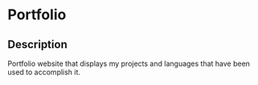 # Portfolio

## Description 

Portfolio website that displays my projects and languages that have been used to accomplish it.
